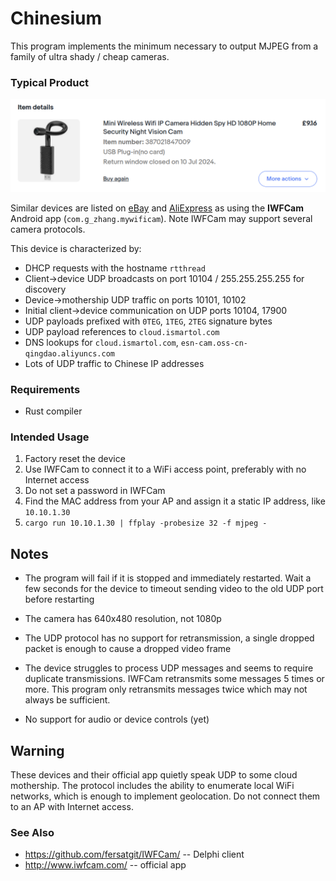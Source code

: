 # Chinesium

This program implements the minimum necessary to output MJPEG from a family of
ultra shady / cheap cameras.


### Typical Product

![Mini Wireless Wifi IP Camera Hidden Spy HD 1080P Home Security Night Vision Cam](images/typical.png)

Similar devices are listed on [eBay](https://www.ebay.co.uk/sch/i.html?_from=R40&_trksid=p2334524.m570.l1313&_nkw=%22iwfcam%22&_sacat=0&LH_TitleDesc=1&_odkw=%22iwfcam%22&_osacat=See-All-Categories) and
[AliExpress](https://vi.aliexpress.com/w/wholesale-%22iwfcam%22.html?spm=a2g0o.home.search.0)
as using the **IWFCam** Android app (`com.g_zhang.mywificam`). Note IWFCam may
support several camera protocols.

This device is characterized by:

* DHCP requests with the hostname `rtthread`
* Client->device UDP broadcasts on port 10104 / 255.255.255.255 for discovery
* Device->mothership UDP traffic on ports 10101, 10102
* Initial client->device communication on UDP ports 10104, 17900
* UDP payloads prefixed with `0TEG`, `1TEG`, `2TEG` signature bytes
* UDP payload references to `cloud.ismartol.com`
* DNS lookups for `cloud.ismartol.com`, `esn-cam.oss-cn-qingdao.aliyuncs.com`
* Lots of UDP traffic to Chinese IP addresses


### Requirements

* Rust compiler


### Intended Usage

1. Factory reset the device
2. Use IWFCam to connect it to a WiFi access point, preferably with no
   Internet access
3. Do not set a password in IWFCam
4. Find the MAC address from your AP and assign it a static IP address, like `10.10.1.30`
5. `cargo run 10.10.1.30 | ffplay -probesize 32 -f mjpeg -`


## Notes

* The program will fail if it is stopped and immediately restarted. Wait a few
  seconds for the device to timeout sending video to the old UDP port before
  restarting

* The camera has 640x480 resolution, not 1080p

* The UDP protocol has no support for retransmission, a single dropped packet
  is enough to cause a dropped video frame

* The device struggles to process UDP messages and seems to require duplicate
  transmissions. IWFCam retransmits some messages 5 times or more. This program
  only retransmits messages twice which may not always be sufficient.

* No support for audio or device controls (yet)


## Warning

These devices and their official app quietly speak UDP to some cloud
mothership. The protocol includes the ability to enumerate local WiFi networks,
which is enough to implement geolocation. Do not connect them to an AP with
Internet access.


### See Also

* https://github.com/fersatgit/IWFCam/ -- Delphi client
* http://www.iwfcam.com/ -- official app

